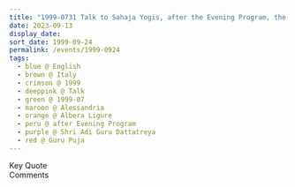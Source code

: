 ```yaml
---
title: "1999-0731 Talk to Sahaja Yogis, after the Evening Program, the day before Guru Pūjā, Hangar (now Nirmal Temple), Albera Ligure, Alessandria, Italy"
date: 2023-09-13
display_date: 
sort_date: 1999-09-24
permalink: /events/1999-0924
tags:
  - blue @ English
  - brown @ Italy
  - crimson @ 1999
  - deeppink @ Talk
  - green @ 1999-07
  - maroon @ Alessandria
  - orange @ Albera Ligure
  - peru @ after Evening Program
  - purple @ Shri Adi Guru Dattatreya
  - red @ Guru Puja
---
```


<wave-list>
  <list-title color="green" width="75">Key Quote</list-title>
  <list-item color="BlanchedAlmond"  width="200"></list-item>
  <list-item color="Lavender"></list-item>
  <list-item color="BlanchedAlmond"></list-item>
</wave-list>

<br>

<wave-list>
  <list-title color="green" width="75">Comments</list-title>
  <list-item color="BlanchedAlmond"  width="200"></list-item>
  <list-item color="Lavender"></list-item>
  <list-item color="BlanchedAlmond"></list-item>
</wave-list>